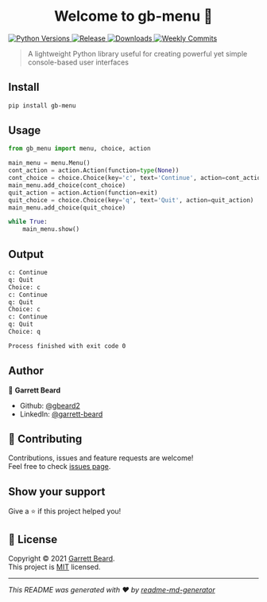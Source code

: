 <h1 align="center">Welcome to gb-menu 👋</h1>
<p>
  <a href=https://pypi.org/project/gb-menu" target="_blank">
    <img alt="Python Versions" src="https://img.shields.io/pypi/pyversions/gb-menu">
  </a>
  <a href=https://github.com/gbeard2/gb-menu target="_blank">
    <img alt="Release" src="https://img.shields.io/github/v/release/gbeard2/gb-menu">
  </a>
  <a href=https://pypi.org/project/gb-menu" target="_blank">
    <img alt="Downloads" src="https://img.shields.io/pypi/dm/gb-menu">
  </a>
  <a href="https://github.com/gbeard2/gb-menu/commits" target="_blank">
    <img alt="Weekly Commits" src="https://img.shields.io/github/commit-activity/w/gbeard2/gb-menu" />
  </a>
</p>

> A lightweight Python library useful for creating powerful yet simple console-based user interfaces

## Install

```sh
pip install gb-menu
```

## Usage

```python
from gb_menu import menu, choice, action

main_menu = menu.Menu()
cont_action = action.Action(function=type(None))
cont_choice = choice.Choice(key='c', text='Continue', action=cont_action)
main_menu.add_choice(cont_choice)
quit_action = action.Action(function=exit)
quit_choice = choice.Choice(key='q', text='Quit', action=quit_action)
main_menu.add_choice(quit_choice)

while True:
    main_menu.show()
```

## Output

```sh
c: Continue
q: Quit
Choice: c
c: Continue
q: Quit
Choice: c
c: Continue
q: Quit
Choice: q

Process finished with exit code 0
```

## Author

👤 **Garrett Beard**

* Github: [@gbeard2](https://github.com/gbeard2)
* LinkedIn: [@garrett-beard](https://linkedin.com/in/garrett-beard)

## 🤝 Contributing

Contributions, issues and feature requests are welcome!<br />Feel free to check [issues page](https://github.com/gbeard2/gb-menu/issues). 

## Show your support

Give a ⭐️ if this project helped you!

## 📝 License

Copyright © 2021 [Garrett Beard](https://github.com/gbeard2). <br/>
This project is [MIT](https://github.com/gbeard2/gb-menu/blob/master/LICENSE) licensed.

***
_This README was generated with ❤️ by [readme-md-generator](https://github.com/kefranabg/readme-md-generator)_